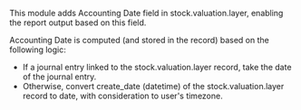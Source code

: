 This module adds Accounting Date field in stock.valuation.layer,
enabling the report output based on this field.

Accounting Date is computed (and stored in the record) based on the
following logic:

- If a journal entry linked to the stock.valuation.layer record, take
  the date of the journal entry.
- Otherwise, convert create_date (datetime) of the stock.valuation.layer
  record to date, with consideration to user's timezone.
